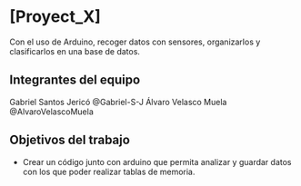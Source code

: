 # [Proyect_X]

Con el uso de Arduino, recoger datos con sensores, organizarlos y clasificarlos en una base de datos.

## Integrantes del equipo

Gabriel Santos Jericó @Gabriel-S-J
Álvaro Velasco Muela @AlvaroVelascoMuela

## Objetivos del trabajo

- Crear un código junto con arduino que permita analizar y guardar datos con los que poder realizar tablas de memoria.

